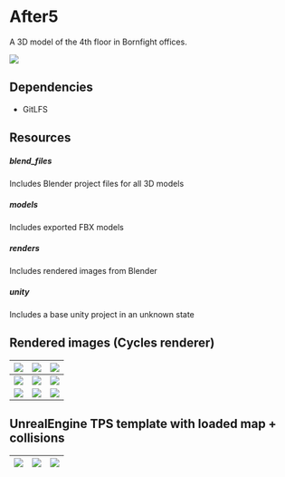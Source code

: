 # After5

A 3D model of the 4th floor in Bornfight offices.

![](/renders/cycles/_ured9.jpg)

## Dependencies
- GitLFS

## Resources

##### blend_files
  Includes Blender project files for all 3D models
##### models
  Includes exported FBX models
##### renders
  Includes rendered images from Blender
##### unity
  Includes a base unity project in an unknown state


## Rendered images (Cycles renderer)

![](/renders/cycles/_ured.jpg)  |  ![](/renders/cycles/_ured2.jpg)   |  ![](/renders/cycles/_ured3.jpg)
:-------------------------:|:-------------------------:|:-------------------------:
![](/renders/cycles/_ured4.jpg)  |  ![](/renders/cycles/_ured5.jpg)  |  ![](/renders/cycles/_ured6.jpg)
![](/renders/cycles/_ured7.jpg)  |  ![](/renders/cycles/_ured8.jpg)  |  ![](/renders/cycles/_ured9.jpg)


## UnrealEngine TPS template with loaded map + collisions

![](/gifs/gif1.gif)  |  ![](/gifs/gif2.gif)   |  ![](/gifs/gif3.gif)
:-------------------------:|:-------------------------:|:-------------------------:
